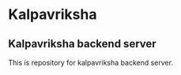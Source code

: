 # Kalpavriksha

## Kalpavriksha backend server

This is repository for kalpavriksha backend server.
